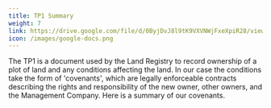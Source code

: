 ```yaml
---
title: TP1 Summary
weight: 7
link: https://drive.google.com/file/d/0ByjDvJ8l9tK9VXVNWjFxeXpiR28/view?usp=sharing
icon: /images/google-docs.png
---
```


The TP1 is a document used by the Land Registry to record ownership of a plot of land and any conditions affecting the land. In our case the conditions take the form of &#39;covenants&#39;, which are legally enforceable contracts describing the rights and responsibility of the new owner, other owners, and the Management Company. Here is a summary of our covenants.